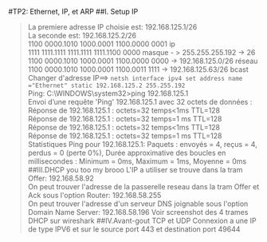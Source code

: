 #TP2: Ethernet, IP, et ARP
##I. Setup IP
>La premiere adresse IP choisie est: 192.168.125.1/26  
>La seconde est: 192.168.125.2/26  
>1100 0000.1010 1000.0001 1100.0000 0001 ip  
>1111 1111.1111 1111.1111 1111.1100 0000 masque - > 255.255.255.192 -> 26  
>1100 0000.1010 1000.0001 1100.0000 0000 -> 192.168.125.0/26 réseau  
>1100 0000.1010 1000.0001 1100.0011 1111 -> 192.168.125.63/26 bcast  
>Changer d'adresse IP==> `netsh interface ipv4 set address name ="Ethernet" static 192.168.125.2 255.255.192`  
> Ping: C:\WINDOWS\system32>ping 192.168.125.1  
> Envoi d’une requête 'Ping'  192.168.125.1 avec 32 octets de données :  
Réponse de 192.168.125.1 : octets=32 temps<1ms TTL=128  
Réponse de 192.168.125.1 : octets=32 temps=1 ms TTL=128  
Réponse de 192.168.125.1 : octets=32 temps<1ms TTL=128  
Réponse de 192.168.125.1 : octets=32 temps=1 ms TTL=128  
> Statistiques Ping pour 192.168.125.1:
Paquets : envoyés = 4, reçus = 4, perdus = 0 (perte 0%),
Durée approximative des boucles en millisecondes :
Minimum = 0ms, Maximum = 1ms, Moyenne = 0ms
##III.DHCP you too my brooo
>L'IP a utiliser se trouve dans la tram Offer: 192.168.58.92   
>On peut trouver l'adresse de la passerelle reseau dans la tram Offer et Ack sous l'option Router: 192.168.58.255  
>On peut trouver l'adresse d'un serveur DNS joignable sous l'option Domain Name Server: 192.168.58.196
>Voir screenshot des 4 trames DHCP sur wireshark
##IV.Avant-gout TCP et UDP
>Connexion a une IP de type IPV6 et sur le source port 443 et destination port 49644
